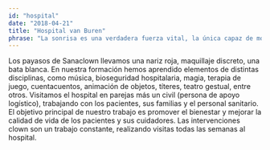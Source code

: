 ```yaml
---
id: "hospital"
date: "2018-04-21"
title: "Hospital van Buren"
phrase: "La sonrisa es una verdadera fuerza vital, la única capaz de mover lo inconmovible"
---
```

Los payasos de Sanaclown llevamos una nariz roja, maquillaje discreto, una bata blanca. En nuestra formación hemos aprendido elementos de distintas disciplinas, como música, bioseguridad hospitalaria, magia, terapia de juego, cuentacuentos, animación de objetos, títeres, teatro gestual, entre otros. Visitamos el hospital en parejas más un civil (persona de apoyo logístico), trabajando con los pacientes, sus familias y el personal sanitario. El objetivo principal de nuestro trabajo es promover el bienestar y mejorar la calidad de vida de los pacientes y sus cuidadores. Las intervenciones clown son un trabajo constante, realizando visitas todas las
semanas al hospital.